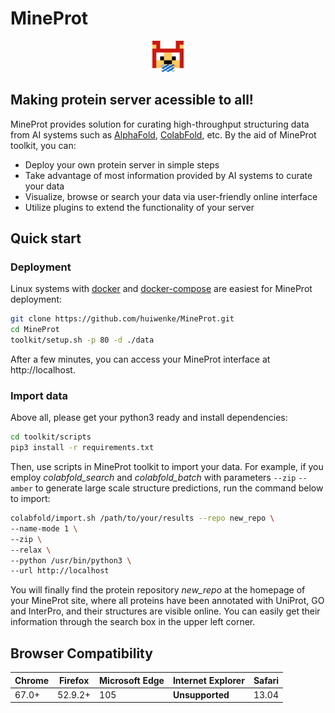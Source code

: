 # MineProt
<p align="center"><img src="./web/assets/img/logo.png" height="50"/></p>

## Making protein server acessible to all!
MineProt provides solution for curating high-throughput structuring data from AI systems such as [AlphaFold](https://github.com/deepmind/alphafold), [ColabFold](https://github.com/sokrypton/ColabFold), etc. By the aid of MineProt toolkit, you can:
- Deploy your own protein server in simple steps
- Take advantage of most information provided by AI systems to curate your data
- Visualize, browse or search your data via user-friendly online interface
- Utilize plugins to extend the functionality of your server

## Quick start
### Deployment
Linux systems with [docker](https://www.docker.com/) and [docker-compose](https://github.com/docker/compose) are easiest for MineProt deployment:
```bash
git clone https://github.com/huiwenke/MineProt.git
cd MineProt
toolkit/setup.sh -p 80 -d ./data
```
After a few minutes, you can access your MineProt interface at http://localhost.
### Import data
Above all, please get your python3 ready and install dependencies:
```bash
cd toolkit/scripts
pip3 install -r requirements.txt
```
Then, use scripts in MineProt toolkit to import your data. For example, if you employ *colabfold_search* and *colabfold_batch* with parameters `--zip` `--amber` to generate large scale structure predictions, run the command below to import:
```bash
colabfold/import.sh /path/to/your/results --repo new_repo \
--name-mode 1 \
--zip \
--relax \
--python /usr/bin/python3 \
--url http://localhost
```
You will finally find the protein repository *new_repo* at the homepage of your MineProt site, where all proteins have been annotated with UniProt, GO and InterPro, and their structures are visible online. You can easily get their information through the search box in the upper left corner.
## Browser Compatibility
| Chrome | Firefox | Microsoft Edge | Internet Explorer | Safari |
| ------ | ------- | -------------- | ----------------- | ------ |
| 67.0+  | 52.9.2+   | 105   | **Unsupported**      | 13.04  |